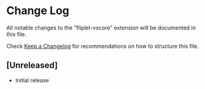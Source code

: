 # Change Log

All notable changes to the "fliplet-vscore" extension will be documented in this file.

Check [Keep a Changelog](http://keepachangelog.com/) for recommendations on how to structure this file.

## [Unreleased]

- Initial release